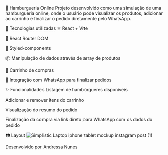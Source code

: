 🍔 Hamburgueria Online
Projeto desenvolvido como uma simulação de uma hamburgueria online, onde o usuário pode visualizar os produtos, adicionar ao carrinho e finalizar o pedido diretamente pelo WhatsApp.

🚀 Tecnologias utilizadas
⚛️ React + Vite

🔗 React Router DOM

💅 Styled-components

📦 Manipulação de dados através de array de produtos

🛒 Carrinho de compras

📲 Integração com WhatsApp para finalizar pedidos

✨ Funcionalidades
Listagem de hambúrgueres disponíveis

Adicionar e remover itens do carrinho

Visualização do resumo do pedido

Finalização da compra via link direto para WhatsApp com os dados do pedido

📷 Layout
![Simplistic Laptop iphone tablet mockup instagram post (1)](https://github.com/user-attachments/assets/f9070850-407c-4989-853e-4a2455c8585a)

Desenvolvido por Andressa Nunes 
